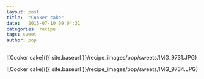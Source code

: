 ```yaml
---
layout: post
title:  "Cooker cake"
date:   2015-07-10 09:04:31
categories: recipe
tags: sweet
author: pop
---
```


![Cooker cake]({{ site.baseurl }}/recipe_images/pop/sweets/IMG_9731.JPG)

![Cooker cake]({{ site.baseurl }}/recipe_images/pop/sweets/IMG_9734.JPG)

